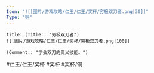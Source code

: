 ```yaml
---
Icon: "![[图片/游戏攻略/仁王/仁王/奖杯/穷极双刀者.png|30]]"
Type: "铜"
---
```

```ad-common-bronze-trophy
title: (Title:: "穷极双刀者")
![[图片/游戏攻略/仁王/仁王/奖杯/穷极双刀者.png|100]]

(Comment:: "学会双刀的奥义技能。")
```

#仁王/仁王/奖杯 #奖杯 #奖杯/铜
